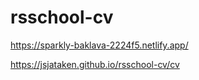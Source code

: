 # rsschool-cv
https://sparkly-baklava-2224f5.netlify.app/


https://jsjataken.github.io/rsschool-cv/cv

